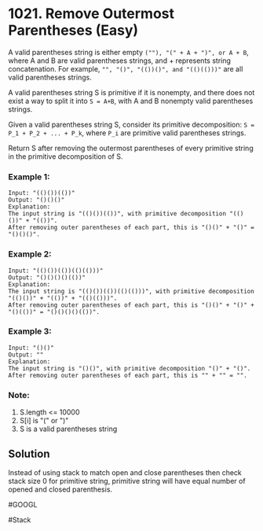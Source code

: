 # 1021. Remove Outermost Parentheses (Easy)

A valid parentheses string is either empty `(""), "(" + A + ")", or A + B`, where A and B are valid parentheses strings, and + represents string concatenation.  For example, `"", "()", "(())()", and "(()(()))"` are all valid parentheses strings.

A valid parentheses string S is primitive if it is nonempty, and there does not exist a way to split it into `S = A+B`, with A and B nonempty valid parentheses strings.

Given a valid parentheses string S, consider its primitive decomposition: `S = P_1 + P_2 + ... + P_k`, where `P_i` are primitive valid parentheses strings.

Return S after removing the outermost parentheses of every primitive string in the primitive decomposition of S.

### Example 1:
```
Input: "(()())(())"
Output: "()()()"
Explanation: 
The input string is "(()())(())", with primitive decomposition "(()())" + "(())".
After removing outer parentheses of each part, this is "()()" + "()" = "()()()".
```

### Example 2:
```
Input: "(()())(())(()(()))"
Output: "()()()()(())"
Explanation: 
The input string is "(()())(())(()(()))", with primitive decomposition "(()())" + "(())" + "(()(()))".
After removing outer parentheses of each part, this is "()()" + "()" + "()(())" = "()()()()(())".
```

### Example 3:
```
Input: "()()"
Output: ""
Explanation: 
The input string is "()()", with primitive decomposition "()" + "()".
After removing outer parentheses of each part, this is "" + "" = "".
``` 

### Note:
1. S.length <= 10000
2. S[i] is "(" or ")"
3. S is a valid parentheses string

## Solution
Instead of using stack to match open and close parentheses then check stack size 0 for primitive string, primitive string will have equal number of opened and closed parenthesis.

#GOOGL

#Stack
